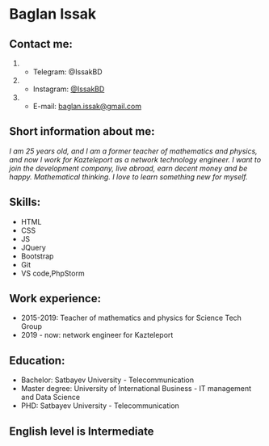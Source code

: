 # Baglan Issak
## Contact me:
1. * Telegram: @IssakBD
2. * Instagram: [@IssakBD](https://www.instagram.com/issakbs)
3. * E-mail: baglan.issak@gmail.com

## Short information about me:
_I am 25 years old, and I am a former teacher of mathematics and physics, and now I work for Kazteleport as a network technology engineer. I want to join the development company, live abroad, earn decent money and be happy. Mathematical thinking. I love to learn something new for myself._

## Skills:
* HTML
* CSS
* JS
* JQuery
* Bootstrap
* Git
* VS code,PhpStorm

## Work experience:
* 2015-2019: Teacher of mathematics and physics for Science Tech Group
* 2019 - now: network engineer for Kazteleport

## Education:
* Bachelor: Satbayev University - Telecommunication
* Master degree: University of International Business - IT management and Data Science
* PHD: Satbayev University - Telecommunication
## English level is Intermediate
